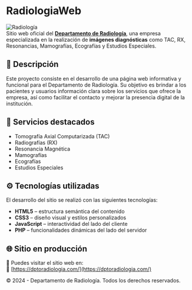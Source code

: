 # RadiologiaWeb

![Radiología](https://img.shields.io/badge/HTML-CSS--PHP--JS-blue)  
Sitio web oficial del **[Departamento de Radiología](https://dptoradiologia.com/)**, una empresa especializada en la realización de **imágenes diagnósticas** como TAC, RX, Resonancias, Mamografías, Ecografías y Estudios Especiales.

## 🏥 Descripción

Este proyecto consiste en el desarrollo de una página web informativa y funcional para el Departamento de Radiología. Su objetivo es brindar a los pacientes y usuarios información clara sobre los servicios que ofrece la empresa, así como facilitar el contacto y mejorar la presencia digital de la institución.

## 🧪 Servicios destacados

- Tomografía Axial Computarizada (TAC)
- Radiografías (RX)
- Resonancia Magnética
- Mamografías
- Ecografías
- Estudios Especiales

## ⚙️ Tecnologías utilizadas

El desarrollo del sitio se realizó con las siguientes tecnologías:

- **HTML5** – estructura semántica del contenido
- **CSS3** – diseño visual y estilos personalizados
- **JavaScript** – interactividad del lado del cliente
- **PHP** – funcionalidades dinámicas del lado del servidor

## 🌐 Sitio en producción

📍 Puedes visitar el sitio web en:  
🔗 [https://dptoradiologia.com/](https://dptoradiologia.com/)


© 2024 - Departamento de Radiología. Todos los derechos reservados.
